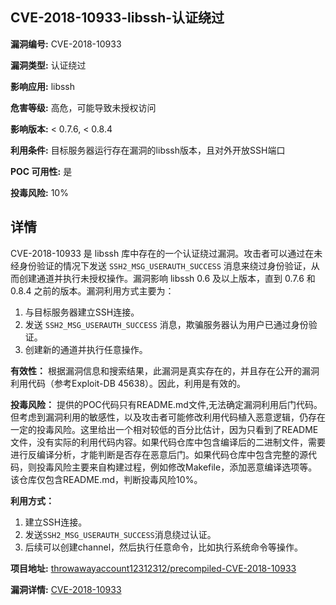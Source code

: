 ## CVE-2018-10933-libssh-认证绕过

**漏洞编号:** CVE-2018-10933

**漏洞类型:** 认证绕过

**影响应用:** libssh

**危害等级:** 高危，可能导致未授权访问

**影响版本:** < 0.7.6, < 0.8.4

**利用条件:** 目标服务器运行存在漏洞的libssh版本，且对外开放SSH端口

**POC 可用性:** 是

**投毒风险:** 10%

## 详情

CVE-2018-10933 是 libssh 库中存在的一个认证绕过漏洞。攻击者可以通过在未经身份验证的情况下发送 `SSH2_MSG_USERAUTH_SUCCESS` 消息来绕过身份验证，从而创建通道并执行未授权操作。漏洞影响 libssh 0.6 及以上版本，直到 0.7.6 和 0.8.4 之前的版本。漏洞利用方式主要为：

1.  与目标服务器建立SSH连接。
2.  发送 `SSH2_MSG_USERAUTH_SUCCESS` 消息，欺骗服务器认为用户已通过身份验证。
3.  创建新的通道并执行任意操作。

**有效性：** 根据漏洞信息和搜索结果，此漏洞是真实存在的，并且存在公开的漏洞利用代码（参考Exploit-DB 45638）。因此，利用是有效的。

**投毒风险：** 提供的POC代码只有README.md文件,无法确定漏洞利用后门代码。但考虑到漏洞利用的敏感性，以及攻击者可能修改利用代码植入恶意逻辑，仍存在一定的投毒风险。这里给出一个相对较低的百分比估计，因为只看到了README文件，没有实际的利用代码内容。如果代码仓库中包含编译后的二进制文件，需要进行反编译分析，才能判断是否存在恶意后门。如果代码仓库中包含完整的源代码，则投毒风险主要来自构建过程，例如修改Makefile，添加恶意编译选项等。该仓库仅包含README.md，判断投毒风险10%。

**利用方式：**
1. 建立SSH连接。
2. 发送`SSH2_MSG_USERAUTH_SUCCESS`消息绕过认证。
3.  后续可以创建channel，然后执行任意命令，比如执行系统命令等操作。

**项目地址:** [throwawayaccount12312312/precompiled-CVE-2018-10933](https://github.com/throwawayaccount12312312/precompiled-CVE-2018-10933)

**漏洞详情:** [CVE-2018-10933](https://nvd.nist.gov/vuln/detail/CVE-2018-10933)